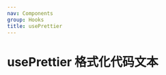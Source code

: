 ```yaml
---
nav: Components
group: Hooks
title: usePrettier
---
```


# usePrettier 格式化代码文本

<code src="./demo/index.tsx"></code>
